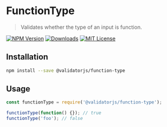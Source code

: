 # FunctionType

> Validates whether the type of an input is function.

[![NPM Version](https://img.shields.io/npm/v/@validatorjs/function-type.svg)](https://www.npmjs.com/package/@validatorjs/function-type)
[![Downloads](https://img.shields.io/npm/dt/@validatorjs/function-type.svg)](https://www.npmjs.com/package/@validatorjs/function-type)
[![MIT License](https://img.shields.io/npm/l/@validatorjs/function-type.svg)](../../LICENSE)

## Installation

```bash
npm install --save @validatorjs/function-type
```

## Usage

```js
const functionType = require('@validatorjs/function-type');

functionType(function() {}); // true
functionType('foo'); // false
```
